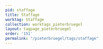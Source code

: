 ```yaml
---
pid: staffage
title: Staffage
worktag: Staffage
collection: worktags_pieterbruegel
layout: tagpage_pieterbruegel
order: '151'
permalink: "/pieterbruegel/tags/staffage"
---
```

